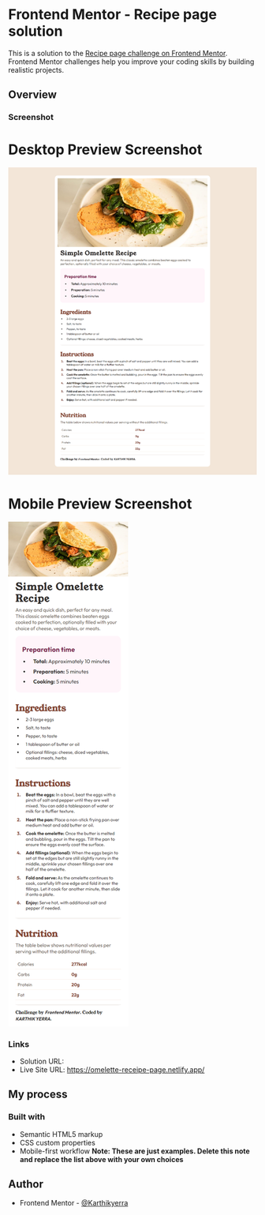 # Frontend Mentor - Recipe page solution

This is a solution to the [Recipe page challenge on Frontend Mentor](https://www.frontendmentor.io/challenges/recipe-page-KiTsR8QQKm). Frontend Mentor challenges help you improve your coding skills by building realistic projects.

## Overview

### Screenshot

# Desktop Preview Screenshot

![](./screenshots/desktop-preview.png)

# Mobile Preview Screenshot

![](./screenshots/mobile-preview.png)

### Links

- Solution URL:
- Live Site URL: https://omelette-receipe-page.netlify.app/

## My process

### Built with

- Semantic HTML5 markup
- CSS custom properties
- Mobile-first workflow
  **Note: These are just examples. Delete this note and replace the list above with your own choices**

## Author

- Frontend Mentor - [@Karthikyerra](https://www.frontendmentor.io/profile/Karthikyerra)
